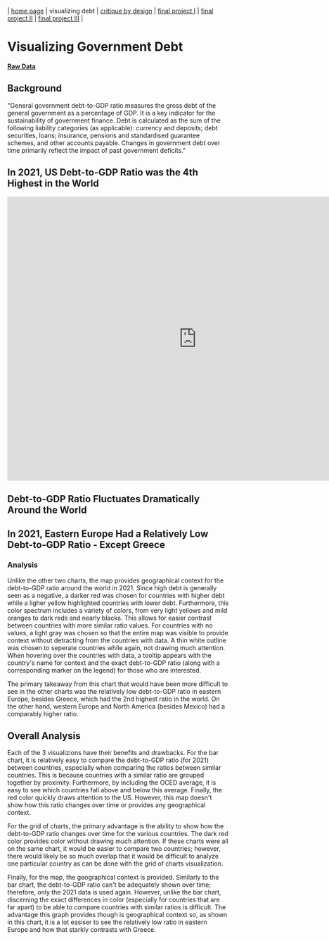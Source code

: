 | [home page](README) | visualizing debt | [critique by design](critique-by-design) | [final project I](final-project-part-one) | [final project II](final-project-part-two) | [final project III](final-project-part-three) |

# Visualizing Government Debt

**[Raw Data](https://data.oecd.org/gga/general-government-debt.htm)**

## Background
"General government debt-to-GDP ratio measures the gross debt of the general government as a percentage of GDP. It is a key indicator for the sustainability of government finance. Debt is calculated as the sum of the following liability categories (as applicable): currency and deposits; debt securities, loans; insurance, pensions and standardised guarantee schemes, and other accounts payable. Changes in government debt over time primarily reflect the impact of past government deficits."

## In 2021, US Debt-to-GDP Ratio was the 4th Highest in the World
<iframe src="https://data.oecd.org/chart/6XSn" width="860" height="645" style="border: 0" mozallowfullscreen="true" webkitallowfullscreen="true" allowfullscreen="true"><a href="https://data.oecd.org/chart/6XSn" target="_blank">OECD Chart: General government debt, Total, % of GDP, Annual, 2021</a></iframe>

## Debt-to-GDP Ratio Fluctuates Dramatically Around the World
<div class="flourish-embed flourish-chart" data-src="visualisation/12571887"><script src="https://public.flourish.studio/resources/embed.js"></script></div>

## In 2021, Eastern Europe Had a Relatively Low Debt-to-GDP Ratio - Except Greece 
<div class="flourish-embed flourish-map" data-src="visualisation/12571984"><script src="https://public.flourish.studio/resources/embed.js"></script></div>

### Analysis
Unlike the other two charts, the map provides geographical context for the debt-to-GDP ratio around the world in 2021. Since high debt is generally seen as a negative, a darker red was chosen for countries with higher debt while a ligher yellow highlighted countries with lower debt. Furthermore, this color spectrum includes a variety of colors, from very light yellows and mild oranges to dark reds and nearly blacks. This allows for easier contrast between countries with more similar ratio values. For countries with no values, a light gray was chosen so that the entire map was visible to provide context without detracting from the countries with data. A thin white outline was chosen to seperate countries while again, not drawing much attention. When hovering over the countries with data, a tooltip appears with the country's name for context and the exact debt-to-GDP ratio (along with a corresponding marker on the legend) for those who are interested. 

The primary takeaway from this chart that would have been more difficult to see in the other charts was the relatively low debt-to-GDP ratio in eastern Europe, besides Greece, which had the 2nd highest ratio in the world. On the other hand, western Europe and North America (besides Mexico) had a comparably higher ratio. 

## Overall Analysis
Each of the 3 visualizions have their benefits and drawbacks. For the bar chart, it is relatively easy to compare the debt-to-GDP ratio (for 2021) between countries, especially when comparing the ratios between similar countries. This is because countries with a similar ratio are grouped together by proximity. Furthermore, by including the OCED average, it is easy to see which countries fall above and below this average. Finally, the red color quickly draws attention to the US. However, this map doesn't show how this ratio changes over time or provides any geographical context. 

For the grid of charts, the primary advantage is the ability to show how the debt-to-GDP ratio changes over time for the various countries. The dark red color provides color without drawing much attention. If these charts were all on the same chart, it would be easier to compare two countries; however, there would likely be so much overlap that it would be difficult to analyze one particular country as can be done with the grid of charts visualization.

Finally, for the map, the geographical context is provided. Similarly to the bar chart, the debt-to-GDP ratio can't be adequately shown over time; therefore, only the 2021 data is used again. However, unlike the bar chart, discerning the exact differences in color (especially for countries that are far apart) to be able to compare countries with similar ratios is difficult. The advantage this graph provides though is geographical context so, as shown in this chart, it is a lot easiser to see the relatively low ratio in eastern Europe and how that starkly contrasts with Greece.  
